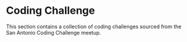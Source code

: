 # Coding Challenge

This section contains a collection of coding challenges sourced from the San Antonio Coding Challenge meetup.